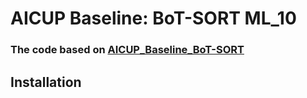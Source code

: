 # AICUP Baseline: BoT-SORT ML_10
### The code based on [AICUP_Baseline_BoT-SORT](https://github.com/ricky-696/AICUP_Baseline_BoT-SORT)
## Installation
